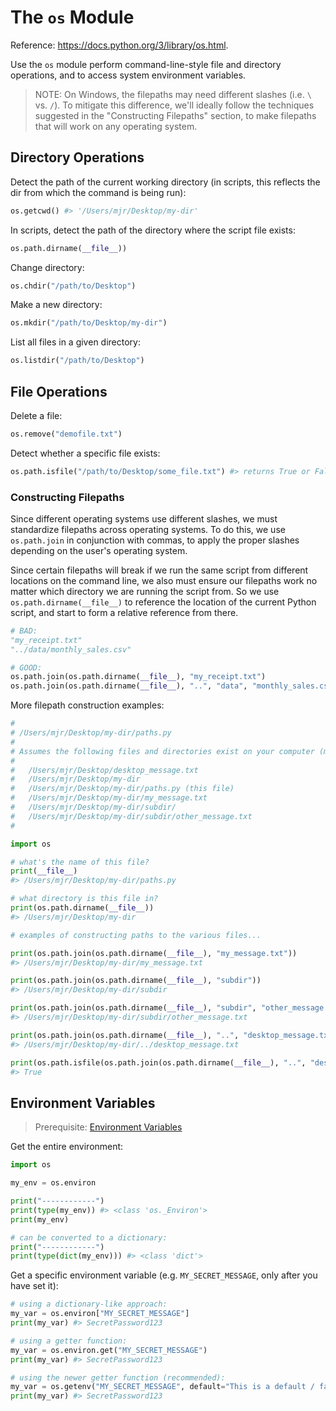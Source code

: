 # The `os` Module

Reference: https://docs.python.org/3/library/os.html.

Use the `os` module perform command-line-style file and directory operations, and to access system environment variables.

> NOTE: On Windows, the filepaths may need different slashes (i.e. `\`  vs. `/`). To mitigate this difference, we'll ideally follow the techniques suggested in the "Constructing Filepaths" section, to make filepaths that will work on any operating system.

## Directory Operations

Detect the path of the current working directory (in scripts, this reflects the dir from which the command is being run):

```python
os.getcwd() #> '/Users/mjr/Desktop/my-dir'
```

In scripts, detect the path of the directory where the script file exists:

```py
os.path.dirname(__file__))
```

Change directory:

```py
os.chdir("/path/to/Desktop")
```

Make a new directory:

```py
os.mkdir("/path/to/Desktop/my-dir")
```

List all files in a given directory:

```python
os.listdir("/path/to/Desktop")
```

## File Operations

Delete a file:

```py
os.remove("demofile.txt")
```

Detect whether a specific file exists:

```py
os.path.isfile("/path/to/Desktop/some_file.txt") #> returns True or False
```

### Constructing Filepaths

Since different operating systems use different slashes, we must standardize filepaths across operating systems. To do this, we use `os.path.join` in conjunction with commas, to apply the proper slashes depending on the user's operating system. 

Since certain filepaths will break if we run the same script from different locations on the command line, we also must ensure our filepaths work no matter which directory we are running the script from. So we use `os.path.dirname(__file__)` to reference the location of the current Python script, and start to form a relative reference from there. 

```py
# BAD:
"my_receipt.txt"
"../data/monthly_sales.csv"

# GOOD:
os.path.join(os.path.dirname(__file__), "my_receipt.txt")
os.path.join(os.path.dirname(__file__), "..", "data", "monthly_sales.csv")
```

More filepath construction examples:

```py
#
# /Users/mjr/Desktop/my-dir/paths.py
#
# Assumes the following files and directories exist on your computer (might want to set these up to follow along yourself):
#
#   /Users/mjr/Desktop/desktop_message.txt
#   /Users/mjr/Desktop/my-dir
#   /Users/mjr/Desktop/my-dir/paths.py (this file)
#   /Users/mjr/Desktop/my-dir/my_message.txt
#   /Users/mjr/Desktop/my-dir/subdir/
#   /Users/mjr/Desktop/my-dir/subdir/other_message.txt
#

import os

# what's the name of this file?
print(__file__)
#> /Users/mjr/Desktop/my-dir/paths.py

# what directory is this file in?
print(os.path.dirname(__file__))
#> /Users/mjr/Desktop/my-dir

# examples of constructing paths to the various files...

print(os.path.join(os.path.dirname(__file__), "my_message.txt"))
#> /Users/mjr/Desktop/my-dir/my_message.txt

print(os.path.join(os.path.dirname(__file__), "subdir"))
#> /Users/mjr/Desktop/my-dir/subdir

print(os.path.join(os.path.dirname(__file__), "subdir", "other_message.txt"))
#> /Users/mjr/Desktop/my-dir/subdir/other_message.txt

print(os.path.join(os.path.dirname(__file__), "..", "desktop_message.txt"))
#> /Users/mjr/Desktop/my-dir/../desktop_message.txt

print(os.path.isfile(os.path.join(os.path.dirname(__file__), "..", "desktop_message.txt")))
#> True
```

## Environment Variables

> Prerequisite: [Environment Variables](/notes/environment-variables.md)

Get the entire environment:

```py
import os

my_env = os.environ

print("------------")
print(type(my_env)) #> <class 'os._Environ'>
print(my_env)

# can be converted to a dictionary:
print("------------")
print(type(dict(my_env))) #> <class 'dict'>
```

Get a specific environment variable (e.g. `MY_SECRET_MESSAGE`, only after you have set it):

```py
# using a dictionary-like approach:
my_var = os.environ["MY_SECRET_MESSAGE"]
print(my_var) #> SecretPassword123

# using a getter function:
my_var = os.environ.get("MY_SECRET_MESSAGE")
print(my_var) #> SecretPassword123

# using the newer getter function (recommended):
my_var = os.getenv("MY_SECRET_MESSAGE", default="This is a default / fallback message.")
print(my_var) #> SecretPassword123
```
